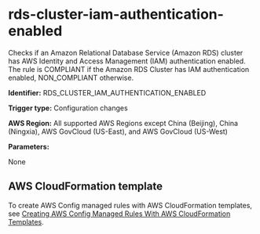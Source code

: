 # rds\-cluster\-iam\-authentication\-enabled<a name="rds-cluster-iam-authentication-enabled"></a>

Checks if an Amazon Relational Database Service \(Amazon RDS\) cluster has AWS Identity and Access Management \(IAM\) authentication enabled\. The rule is COMPLIANT if the Amazon RDS Cluster has IAM authentication enabled, NON\_COMPLIANT otherwise\. 

**Identifier:** RDS\_CLUSTER\_IAM\_AUTHENTICATION\_ENABLED

**Trigger type:** Configuration changes

**AWS Region:** All supported AWS Regions except China \(Beijing\), China \(Ningxia\), AWS GovCloud \(US\-East\), and AWS GovCloud \(US\-West\)

**Parameters:**

None  

## AWS CloudFormation template<a name="w24aac11c29c17d253c15"></a>

To create AWS Config managed rules with AWS CloudFormation templates, see [Creating AWS Config Managed Rules With AWS CloudFormation Templates](aws-config-managed-rules-cloudformation-templates.md)\.